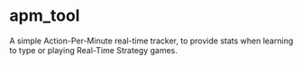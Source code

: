 # apm_tool
A simple Action-Per-Minute real-time tracker, to provide stats when learning to type or playing Real-Time Strategy games.

